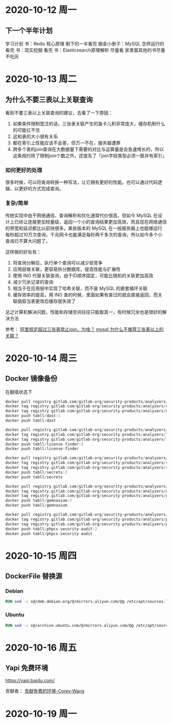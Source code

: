 # 2020-10-12 周一

## 下一个半年计划

学习计划
书：Redis 核心原理 剩下的一半看完
掘金小册子：MySQL 怎样运行的 看完
书：现实挖掘 看完
书：Elasticsearch原理解析 尽量看
家里面其他的书尽量不吃灰

# 2020-10-13 周二

## 为什么不要三表以上关联查询

看到不要三表以上关联查询的建议，去看了一下原因：

1. 如果条件限制宽泛的话，三张表关联产生的笛卡儿积非常庞大，缓存机制什么的可能扛不住
2. 这和表的大小很有关系
3. 都在索引上性能应该不会差，但万一不在，服务器遭罪
4. 跨多个表的join查询在大数据量下需要的对比与运算量是会急速增长的，所以这条规约除了限制join个数之外，还提及了「join字段类型必须一致并有索引」

### 如何更好的处理
很多时候，可以将查询转换一种写法，让它拥有更好的性能。也可以通过代码逻辑，以更好的方式完成查询。

### 复杂/简单
传统实现中由于网络通信、查询解析和优化通常代价很高，但如今 MySQL 在设计上已经让连接更加轻量级，返回一个小的查询结果更加高效，而且现在网络通信的带宽和延迟都比以前快很多。某些版本的 MySQL 在一般服务器上也能够运行每秒超过10万次查询，千兆网卡也能满足每秒两千多次的查询，所以如今多个小查询已不算大问题了。

这样做的好处有：

1. 将查询分解后，执行单个查询可以减少锁竞争
2. 应用层做关联，更容易拆分数据库，提高性能与扩展性
3. 使用 IN() 代替关联查询，由于ID顺序固定，可能比随机的关联更加高效
4. 减少冗余记录的查询
5. 相当于在应用层中实现了哈希关联，而不是 MySQL 的嵌套循环关联
6. 缓存效率的提高，用 IN() 查的时候，里面如果有查过的就会直接返回，而关联插叙当表更改后缓存就失效了

总之计算机解决问题，性能和存储空间往往只能取其一，有时候冗余也是很好的解决方法

参考：
[阿里规定超过三张表禁止join，为啥？](https://juejin.im/entry/6844903988618330126)
[mysql 为什么不推荐三张表以上的关联？](https://www.v2ex.com/t/580334)

# 2020-10-14 周三

## Docker 镜像备份

在翻墙状态下
```c
docker pull registry.gitlab.com/gitlab-org/security-products/analyzers/dast:1
docker tag registry.gitlab.com/gitlab-org/security-products/analyzers/dast:1 tabll/dast:1
docker tag registry.gitlab.com/gitlab-org/security-products/analyzers/dast:1 tabll/dast
docker push tabll/dast:1
docker push tabll/dast

docker pull registry.gitlab.com/gitlab-org/security-products/analyzers/license-finder:3
docker tag registry.gitlab.com/gitlab-org/security-products/analyzers/license-finder:3 tabll/license-finder:3
docker tag registry.gitlab.com/gitlab-org/security-products/analyzers/license-finder:3 tabll/license-finder
docker push tabll/license-finder:3
docker push tabll/license-finder

docker pull registry.gitlab.com/gitlab-org/security-products/analyzers/secrets:3
docker tag registry.gitlab.com/gitlab-org/security-products/analyzers/secrets:3 tabll/secrets:3
docker tag registry.gitlab.com/gitlab-org/security-products/analyzers/secrets:3 tabll/secrets
docker push tabll/secrets:3
docker push tabll/secrets

docker pull registry.gitlab.com/gitlab-org/security-products/analyzers/gemnasium:2
docker tag registry.gitlab.com/gitlab-org/security-products/analyzers/gemnasium:2 tabll/gemnasium:2
docker tag registry.gitlab.com/gitlab-org/security-products/analyzers/gemnasium:2 tabll/gemnasium
docker push tabll/gemnasium:2
docker push tabll/gemnasium

docker pull registry.gitlab.com/gitlab-org/security-products/analyzers/phpcs-security-audit:2
docker tag registry.gitlab.com/gitlab-org/security-products/analyzers/phpcs-security-audit:2 tabll/phpcs-security-audit:2
docker tag registry.gitlab.com/gitlab-org/security-products/analyzers/phpcs-security-audit:2 tabll/phpcs-security-audit
docker push tabll/phpcs-security-audit:2
docker push tabll/phpcs-security-audit
```

# 2020-10-15 周四

## DockerFile 替换源

### Debian

```dockerfile
RUN sed -i s@/deb.debian.org/@/mirrors.aliyun.com/@g /etc/apt/sources.list
```

### Ubuntu

```dockerfile
RUN sed -i s@/archive.ubuntu.com/@/mirrors.aliyun.com/@g /etc/apt/sources.list
```

# 2020-10-16 周五

## Yapi 免费环境

https://yapi.baidu.com/

贡献者：
[贡献免费的环境-Corey-Wang](https://github.com/YMFE/yapi/issues/1947)


# 2020-10-19 周一
